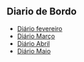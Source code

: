 ## Diario de Bordo

- [Diário fevereiro](./diario_de_bordo/diario_fev.md)
- [Diário Março](./diario_de_bordo/diario_marco.md)
- [Diário Abril](./diario_de_bordo/diario_abril.md/)
- [Diário Maio](./diario_de_bordo/diario_maio.md/)
